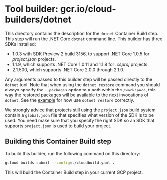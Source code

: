 # Tool builder: gcr.io/cloud-builders/dotnet

This directory contains the description for the `dotnet` Container Build step.
This step will run the .NET Core `dotnet` command line. This builder has three
SDKs installed:

+ 1.0.3 with SDK Preview 2 build 3156, to support .NET Core 1.0.5 for *project.json* projects.
+ 1.1.9, which supports .NET Core 1.0.11 and 1.1.8 for *.csproj* projects.
+ 2.1.500, which supports .NET Core 2.0.0 through 2.1.0.

Any arguments passed to this builder step will be passed directly to the
`dotnet` tool. Note that when using the `dotnet restore` command you should
always specify the `--packages` option to a path within the `/workspace`, this
way the restored packages will be available to the next invocations of `dotnet`.
See the [example](examples/TestApp/cloudbuild.yaml) for how use `dotnet restore`
correctly.

We strongly advice that projects still using the `project.json` build system
contain a `global.json` file that specifies what version of the SDK is to be used.
You need make sure that you specify the right SDK so an SDK that supports `project.json`
is used to build your project.

## Building this Container Build step

To build this builder, run the following command on this directory:

```bash
gcloud builds submit --config=./cloudbuild.yaml .
```

This will build the Container Build step in your current GCP project.
